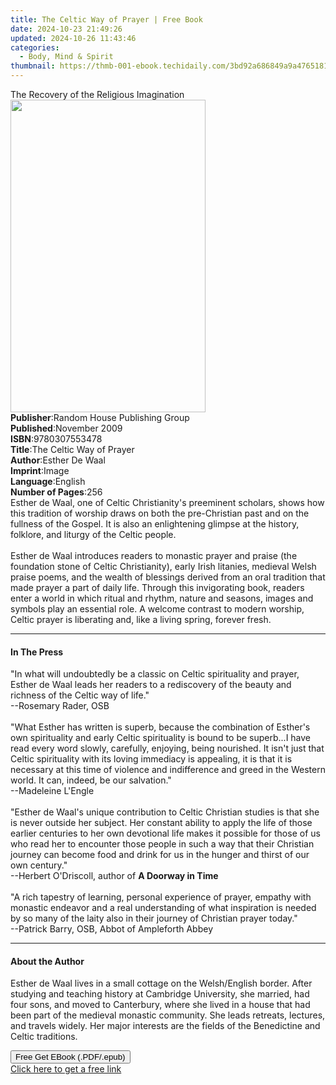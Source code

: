 ```yaml
---
title: The Celtic Way of Prayer | Free Book
date: 2024-10-23 21:49:26
updated: 2024-10-26 11:43:46
categories:
  - Body, Mind & Spirit
thumbnail: https://thmb-001-ebook.techidaily.com/3bd92a686849a9a4765181fd0fe9f76060dcb1e4706cddd31b1829df96bcfbee.jpg
---
```

<main id="book-container">
  <div class="flex flex-col">
    <div class="book-brief flex-1 py-6 px-4 sm:p-6 md:py-10 md:px-8">
      <!-- brief-->
      <div class="book-brief-main">
        The Recovery of the Religious Imagination
      </div>
    </div>
    <div
      class="book-meta-info flex-1 grid gap-4 col-start-1 col-end-3 row-start-1 sm:mb-6 sm:grid-cols-4 lg:gap-6 lg:col-start-2 lg:row-end-6 lg:row-span-6 lg:mb-0"
    >
      <div
        class="book-meta-info-left place-content-center mt-4 p-4 text-sm leading-6 col-start-2 col-span-2 dark:text-slate-400"
      >
        <img
          class="w-full h-500 object-cover rounded-lg sm:h-255 sm:col-span-2 lg:col-span-full"
          src="https://img-001-ebook.techidaily.com/4788a3dd97bf86f16f20b92f0a16fa69a531ace9199b14e71be7959460e65cc9.jpg"
          alt=""
          width="312"
          height="500"
        />
      </div>
      <div
        class="book-meta-info-right mt-2 col-start-1 row-start-2 col-span-3 self-center"
      >
        <!-- meta data  -->
        <div class="flex flex-col px-4 md:px-8">
          <div class="flex-1">
            <strong>Publisher</strong>:<span class="px-2"
              >Random House Publishing Group</span
            >
          </div>
          <div class="flex-1">
            <strong>Published</strong>:<span class="px-2">November 2009</span>
          </div>
          <div class="flex-1">
            <strong>ISBN</strong>:<span class="px-2">9780307553478</span>
          </div>
          <div class="flex-1">
            <strong>Title</strong>:<span class="px-2"
              >The Celtic Way of Prayer</span
            >
          </div>
          <div class="flex-1">
            <strong>Author</strong>:<span class="px-2">Esther De Waal</span>
          </div>
          <div class="flex-1">
            <strong>Imprint</strong>:<span class="px-2">Image</span>
          </div>
          <div class="flex-1">
            <strong>Language</strong>:<span class="px-2">English</span>
          </div>
          <div class="flex-1">
            <strong>Number of Pages</strong>:<span class="px-2">256</span>
          </div>
        </div>
      </div>
    </div>
    <div class="book-description flex-1 py-6 px-4 sm:p-6 md:py-10 md:px-8">
      <div class="book-description-main">
        <div accordion-content="" id="description">
          Esther de Waal, one of Celtic Christianity's preeminent scholars,
          shows how this tradition of worship draws on both the pre-Christian
          past and on the fullness of the Gospel. It is also an enlightening
          glimpse at the history, folklore, and liturgy of the Celtic people.<br /><br />Esther
          de Waal introduces readers to monastic prayer and praise (the
          foundation stone of Celtic Christianity), early Irish litanies,
          medieval Welsh praise poems, and the wealth of blessings derived from
          an oral tradition that made prayer a part of daily life. Through this
          invigorating book, readers enter a world in which ritual and rhythm,
          nature and seasons, images and symbols play an essential role. A
          welcome contrast to modern worship, Celtic prayer is liberating and,
          like a living spring, forever fresh.
        </div>
      </div>
    </div>
    <div class="book-excerpts flex-1 py-6 px-4 sm:p-6 md:py-10 md:px-8">
      <!-- excerpts-->
      <div class="book-excerpts-main">
        <hr />
        <h4 class="placeholder placeholder-heading">
          <span>In The Press</span>
        </h4>
        <p>
          "In what will undoubtedly be a classic on Celtic spirituality and
          prayer, Esther de Waal leads her readers to a rediscovery of the
          beauty and richness of the Celtic way of life."<br />--Rosemary Rader,
          OSB<br /><br />"What Esther has written is superb, because the
          combination of Esther's own spirituality and early Celtic spirituality
          is bound to be superb...I have read every word slowly, carefully,
          enjoying, being nourished. It isn't just that Celtic spirituality with
          its loving immediacy is appealing, it is that it is necessary at this
          time of violence and indifference and greed in the Western world. It
          can, indeed, be our salvation."<br />--Madeleine L'Engle<br /><br />"Esther
          de Waal's unique contribution to Celtic Christian studies is that she
          is never outside her subject. Her constant ability to apply the life
          of those earlier centuries to her own devotional life makes it
          possible for those of us who read her to encounter those people in
          such a way that their Christian journey can become food and drink for
          us in the hunger and thirst of our own century."<br />--Herbert
          O'Driscoll, author of <b>A Doorway in Time</b><br /><br />"A rich
          tapestry of learning, personal experience of prayer, empathy with
          monastic endeavor and a real understanding of what inspiration is
          needed by so many of the laity also in their journey of Christian
          prayer today."<br />--Patrick Barry, OSB, Abbot of Ampleforth Abbey
        </p>
      </div>
    </div>
    <div class="book-about-author flex-1 py-6 px-4 sm:p-6 md:py-10 md:px-8">
      <!-- about author-->
      <div class="book-main-author-main">
        <hr />
        <h4 class="placeholder placeholder-heading">
          <span>About the Author</span>
        </h4>
        <p>
          Esther de Waal lives in a small cottage on the Welsh/English border.
          After studying and teaching history at Cambridge University, she
          married, had four sons, and moved to Canterbury, where she lived in a
          house that had been part of the medieval monastic community. She leads
          retreats, lectures, and travels widely. Her major interests are the
          fields of the Benedictine and Celtic traditions.
        </p>
      </div>
    </div>
    <div class="book-free-get flex-1 py-6 px-4 sm:p-6 md:py-10 md:px-8">
      <button
        id="btn-free-get"
        class="bg-blue-500 hover:bg-blue-700 text-white font-bold py-2 px-4 rounded"
      >
        Free Get EBook (.PDF/.epub)
      </button>
      <div id="countdown-display" class="px-2 text-lg mt-2"></div>
      <a
        id="free-link"
        class="hidden bg-blue-500 hover:bg-blue-700 text-white font-bold py-2 px-4 rounded"
        href="https://www.ebooks.com/en-us/book/407269/the-celtic-way-of-prayer/esther-de-waal/"
        target="_blank"
        >Click here to get a free link</a
      >
    </div>
    <script>
      let countdownTime = 0;
      let countdownInterval = null;
      document
        .getElementById('btn-free-get')
        .addEventListener('click', startCountdown);
      function startCountdown() {
        countdownTime = new Date().getTime() + 60000 * 3;
        countdownInterval = setInterval(updateCountdown, 1000);
        document.getElementById('btn-free-get').disabled = true;
        document
          .getElementById('btn-free-get')
          .classList.add('bg-gray-500', 'cursor-not-allowed');
      }
      function updateCountdown() {
        let currentTime = new Date().getTime();
        let timeLeft = countdownTime - currentTime;
        let secondsLeft = Math.floor(timeLeft / 1000);
        document.getElementById('countdown-display').innerHTML =
          `Remaining time: ${secondsLeft} seconds.`;
        if (secondsLeft <= 0) {
          clearInterval(countdownInterval);
          document.getElementById('btn-free-get').classList.add('hidden');
          document.getElementById('free-link').classList.remove('hidden');
          document.getElementById('countdown-display').innerHTML = '';
        }
      }
    </script>
  </div>
</main>
